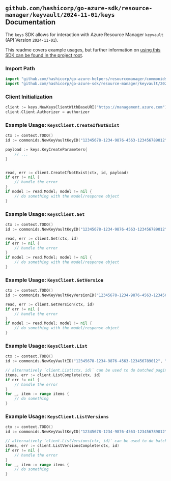 
## `github.com/hashicorp/go-azure-sdk/resource-manager/keyvault/2024-11-01/keys` Documentation

The `keys` SDK allows for interaction with Azure Resource Manager `keyvault` (API Version `2024-11-01`).

This readme covers example usages, but further information on [using this SDK can be found in the project root](https://github.com/hashicorp/go-azure-sdk/tree/main/docs).

### Import Path

```go
import "github.com/hashicorp/go-azure-helpers/resourcemanager/commonids"
import "github.com/hashicorp/go-azure-sdk/resource-manager/keyvault/2024-11-01/keys"
```


### Client Initialization

```go
client := keys.NewKeysClientWithBaseURI("https://management.azure.com")
client.Client.Authorizer = authorizer
```


### Example Usage: `KeysClient.CreateIfNotExist`

```go
ctx := context.TODO()
id := commonids.NewKeyVaultKeyID("12345678-1234-9876-4563-123456789012", "example-resource-group", "vaultName", "keyName")

payload := keys.KeyCreateParameters{
	// ...
}


read, err := client.CreateIfNotExist(ctx, id, payload)
if err != nil {
	// handle the error
}
if model := read.Model; model != nil {
	// do something with the model/response object
}
```


### Example Usage: `KeysClient.Get`

```go
ctx := context.TODO()
id := commonids.NewKeyVaultKeyID("12345678-1234-9876-4563-123456789012", "example-resource-group", "vaultName", "keyName")

read, err := client.Get(ctx, id)
if err != nil {
	// handle the error
}
if model := read.Model; model != nil {
	// do something with the model/response object
}
```


### Example Usage: `KeysClient.GetVersion`

```go
ctx := context.TODO()
id := commonids.NewKeyVaultKeyVersionID("12345678-1234-9876-4563-123456789012", "example-resource-group", "vaultName", "keyName", "versionName")

read, err := client.GetVersion(ctx, id)
if err != nil {
	// handle the error
}
if model := read.Model; model != nil {
	// do something with the model/response object
}
```


### Example Usage: `KeysClient.List`

```go
ctx := context.TODO()
id := commonids.NewKeyVaultID("12345678-1234-9876-4563-123456789012", "example-resource-group", "vaultName")

// alternatively `client.List(ctx, id)` can be used to do batched pagination
items, err := client.ListComplete(ctx, id)
if err != nil {
	// handle the error
}
for _, item := range items {
	// do something
}
```


### Example Usage: `KeysClient.ListVersions`

```go
ctx := context.TODO()
id := commonids.NewKeyVaultKeyID("12345678-1234-9876-4563-123456789012", "example-resource-group", "vaultName", "keyName")

// alternatively `client.ListVersions(ctx, id)` can be used to do batched pagination
items, err := client.ListVersionsComplete(ctx, id)
if err != nil {
	// handle the error
}
for _, item := range items {
	// do something
}
```
